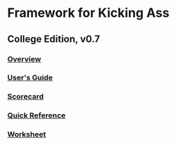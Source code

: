 <link rel="stylesheet" href="https://fonts.googleapis.com/css?family=Poppins">
<link rel="stylesheet" href="common.css">

# Framework for Kicking Ass #

## College Edition, v0.7 ##

### [Overview][1] ###

### [User's Guide][2] ###

### [Scorecard][3] ###

### [Quick Reference][4] ###

### [Worksheet][5] ###

[1]: overview-pub.html
[2]: users-guide-pub.html
[3]: scorecard-pub.html
[4]: quick-ref-pub.html
[5]: worksheet-pub.html
